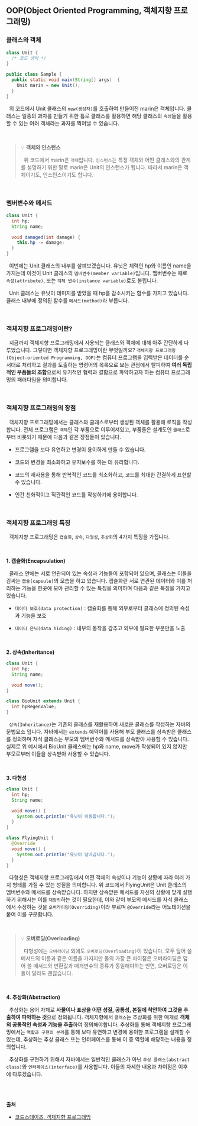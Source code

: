 ## OOP(Object Oriented Programming, 객체지향 프로그래밍)

### 클래스와 객체

```java
class Unit {
  /* 코드 생략 */
}

public class Sample {
  public static void main(String[] args)  {
    Unit marin = new Unit();
  }
}
```

&nbsp;&nbsp;위 코드에서 Unit 클래스의 `new(생성자)`를 호출하여 만들어진 marin은 객체입니다. 클래스는 일종의 과자를 만들기 위한 틀로 클래스를 활용하면 해당 클래스의 `속성`들을 활용할 수 있는 여러 객체라는 과자를 찍어낼 수 있습니다.

<br>

> 💡 **객체와 인스턴스**
>
> &nbsp;&nbsp;위 코드에서 marin은 `객체`입니다. `인스턴스`는 특정 객체와 어떤 클래스와의 관계를 설명하기 위한 말로 marin은 Unit의 인스턴스가 됩니다. 따라서 marin은 객체이기도, 인스턴스이기도 합니다.

<br>

### 멤버변수와 메서드

```java
class Unit {
  int hp;
  String name;

  void damaged(int damage) {
    this.hp -= damage;
  }
}
```

&nbsp;&nbsp;이번에는 Unit 클래스의 내부를 살펴보겠습니다. 유닛은 체력인 hp와 이름인 name을 가지는데 이것이 Unit 클래스의 `멤버변수(member variable)`입니다. 멤버변수는 때로 `속성(attribute)`, 또는 `객체 변수(instance variable)`로도 불립니다.

&nbsp;&nbsp;Unit 클래스는 유닛이 데미지를 받았을 때 hp를 감소시키는 함수를 가지고 있습니다. 클래스 내부에 정의된 함수를 `메서드(method)`라 부릅니다.

<br>

### 객체지향 프로그래밍이란?

&nbsp;&nbsp;지금까지 객체지향 프로그래밍에서 사용되는 클래스와 객체에 대해 아주 간단하게 다루었습니다. 그렇다면 객체지향 프로그래밍이란 무엇일까요? `객체지향 프로그래밍(Object-oriented Programming, OOP)`는 컴퓨터 프로그램을 입력받은 데이터를 순서대로 처리하고 결과를 도출하는 명령어의 목록으로 보는 관점에서 탈피하여 **여러 독립적인 부품들의 조합**으로써 유기적인 협력과 결합으로 파악하고자 하는 컴퓨터 프로그래밍의 패러다임을 의미합니다.

<br>

### 객체지향 프로그래밍의 장점

&nbsp;&nbsp;객체지향 프로그래밍에서는 클래스와 클래스로부터 생성된 객체를 활용해 로직을 작성합니다. 전체 프로그램은 `객체`인 각 부품으로 이루어져있고, 부품들은 설계도인 `클래스`로부터 비롯되기 때문에 다음과 같은 장점들이 있습니다.

- 프로그램을 보다 유연하고 변경이 용이하게 만들 수 있습니다.

- 코드의 변경을 최소화하고 유지보수를 하는 데 유리합니다.

- 코드의 재사용을 통해 반복적인 코드를 최소화하고, 코드를 최대한 간결하게 표현할 수 있습니다.

- 인간 친화적이고 직관적인 코드를 작성하기에 용이합니다.

<br>

### 객체지향 프로그래밍 특징

&nbsp;&nbsp;객체지향 프로그래밍은 `캡슐화`, `상속`, `다형성`, `추상화`의 4가지 특징을 가집니다.

<br>

**1. 캡슐화(Encapsulation)**

&nbsp;&nbsp;클래스 안에는 서로 연관되어 있는 속성과 기능들이 포함되어 있으며, 클래스는 이들을 감싸는 `캡슐(capsule)`의 모습을 하고 있습니다. 캡슐화란 서로 연관된 데이터와 이를 처리하는 기능을 한곳에 모아 관리할 수 있는 특징을 의미하며 다음과 같은 특징을 가지고 있습니다.

- `데이터 보호(data protection)` : 캡슐화를 통해 외부로부터 클래스에 정의된 속성과 기능을 보호

- `데이터 은닉(data hiding)` : 내부의 동작을 감추고 외부에 필요한 부분만을 노출

<br>

**2. 상속(Inheritance)**

```java
class Unit {
  int hp;
  String name;

  void move();
}

class BioUnit extends Unit {
  int hpRegenValue;
}
```

&nbsp;&nbsp;`상속(Inheritance)`는 기존의 클래스를 재활용하여 새로운 클래스를 작성하는 자바의 문법요소 입니다. 자바에서는 `extends` 예약어를 사용해 부모 클래스를 상속받은 클래스를 정의하며 자식 클래스는 부모의 멤버변수와 메서드를 상속받아 사용할 수 있습니다. 실제로 위 예시에서 BioUnit 클래스에는 hp와 name, move가 작성되어 있지 않지만 부모로부터 이들을 상속받아 사용할 수 있습니다.

<br>

**3. 다형성**

```java
class Unit {
  int hp;
  String name;

  void move() {
    System.out.println("유닛이 이동합니다.");
  }
}

class FlyingUnit {
  @Override
  void move() {
    System.out.println("유닛이 날아갑니다.");
  }
}
```

&nbsp;&nbsp;다형성은 객체지향 프로그래밍에서 어떤 객체의 속성이나 기능이 상황에 따라 여러 가지 형태를 가질 수 있는 성질을 의미합니다. 위 코드에서 FlyingUnit은 Unit 클래스의 멤버변수와 메서드를 상속받습니다. 하지만 상속받은 메서드를 자신의 상황에 맞게 실행하기 위해서는 이를 `재정의`하는 것이 필요한데, 이와 같이 부모의 메서드를 자식 클래스에서 수정하는 것을 `오버라이딩(Overriding)`이라 부르며 `@Override`라는 어노테이션을 붙여 이를 구분합니다.

<br>

> 💡 **오버로딩(Overloading)**
>
> &nbsp;&nbsp;다형성에는 `오버라이딩` 외에도 `오버로딩(Overloading)`이 있습니다. 모두 덮어 쓸 메서드의 이름과 같은 이름을 가지지만 둘의 가장 큰 차이점은 오버라이딩은 덮어 쓸 메서드와 반환값과 매개변수의 종류가 동일해야하는 반면, 오버로딩은 이들이 달라도 괜찮습니다.

<br>

**4. 추상화(Abstraction)**

&nbsp;&nbsp;추상화는 용어 자체로 **사물이나 표상을 어떤 성질, 공통성, 본질에 착안하여 그것을 추출하여 파악하는 것**으로 정의됩니다. 객체지향에서 `클래스`는 추상화를 위한 매개로 **객체의 공통적인 속성과 기능을 추출**하여 정의해야합니다. 추상화를 통해 객체지향 프로그래밍에서는 `역할과 구현의 분리`를 통해 보다 유연하고 변경에 용이한 프로그램을 설계할 수 있는데, 추상화는 추상 클래스 또는 인터페이스를 통해 이 중 역할에 해당하는 내용을 정의합니다.

&nbsp;&nbsp;추상화를 구현하기 위해서 자바에서는 일반적인 클래스가 아닌 `추상 클래스(abstract class)`와 `인터페이스(interface)`를 사용합니다. 이들의 자세한 내용과 차이점은 이후에 다루겠습니다.

<br>
<br>

**출처**

- [코드스테이츠, 객체지향 프로그래밍](https://www.codestates.com/blog/content/%EA%B0%9D%EC%B2%B4-%EC%A7%80%ED%96%A5-%ED%94%84%EB%A1%9C%EA%B7%B8%EB%9E%98%EB%B0%8D-%ED%8A%B9%EC%A7%95)
